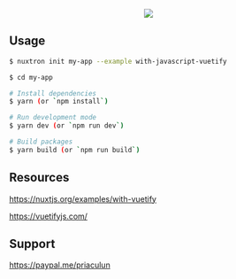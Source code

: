 <p align="center"><img src="https://i.imgur.com/wD2bDbX.png"></p>

## Usage

```bash
$ nuxtron init my-app --example with-javascript-vuetify

$ cd my-app

# Install dependencies
$ yarn (or `npm install`)

# Run development mode
$ yarn dev (or `npm run dev`)

# Build packages
$ yarn build (or `npm run build`)
```

## Resources

https://nuxtjs.org/examples/with-vuetify

https://vuetifyjs.com/

## Support

https://paypal.me/priaculun